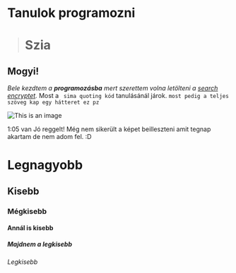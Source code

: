 # Tanulok programozni #
># Szia # 
## Mogyi! ##

*Bele kezdtem a **programozásba** mert szerettem volna letölteni a [search encryptet](https://www.searchencrypt.com/home).*
Most a ` sima quoting kód` tanulásánál járok. 
```most pedig a teljes szöveg kap egy hátteret ez pz```

![This is an image](https://iili.io/lPpAEQ.jpg)

1:05 van Jó reggelt!
Még nem sikerült a képet beilleszteni amit tegnap akartam de nem adom fel. :D 
# Legnagyobb # 
## Kisebb ## 
### Mégkisebb ###
#### Annál is kisebb #### 
##### Majdnem a legkisebb #####
###### Legkisebb ######


